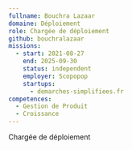 ```yaml
---
fullname: Bouchra Lazaar
domaine: Déploiement
role: Chargée de déploiement
github: bouchralazaar
missions:
  - start: 2021-08-27
    end: 2025-09-30
    status: independent
    employer: Scopopop
    startups:
      - demarches-simplifiees.fr
competences:
  - Gestion de Produit
  - Croissance
---
```

Chargée de déploiement